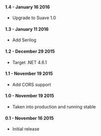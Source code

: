 #### 1.4 - January 16 2016
* Upgrade to Suave 1.0

#### 1.3 - January 11 2016
* Add Serilog

#### 1.2 - December 29 2015
* Target .NET 4.6.1

#### 1.1 - November 19 2015
* Add CORS support

#### 1.0 - November 19 2015
* Taken into production and running stable

#### 0.1 - November 16 2015
* Initial release
